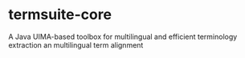 # termsuite-core
A Java UIMA-based toolbox for multilingual and efficient terminology extraction an multilingual term alignment
